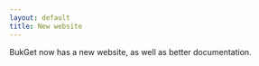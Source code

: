 ```yaml
---
layout: default
title: New website
---
```


BukGet now has a new website, as well as better documentation.